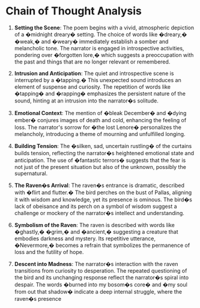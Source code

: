 # Chain of Thought Analysis

1. **Setting the Scene**: The poem begins with a vivid, atmospheric depiction of a �midnight dreary� setting. The choice of words like �dreary,� �weak,� and �weary� immediately establish a somber and melancholic tone. The narrator is engaged in introspective activities, pondering over �forgotten lore,� which suggests a preoccupation with the past and things that are no longer relevant or remembered.

2. **Intrusion and Anticipation**: The quiet and introspective scene is interrupted by a �tapping.� This unexpected sound introduces an element of suspense and curiosity. The repetition of words like �tapping� and �rapping� emphasizes the persistent nature of the sound, hinting at an intrusion into the narrator�s solitude.

3. **Emotional Context**: The mention of �bleak December� and �dying ember� conjures images of death and cold, enhancing the feeling of loss. The narrator's sorrow for �the lost Lenore� personalizes the melancholy, introducing a theme of mourning and unfulfilled longing.

4. **Building Tension**: The �silken, sad, uncertain rustling� of the curtains builds tension, reflecting the narrator�s heightened emotional state and anticipation. The use of �fantastic terrors� suggests that the fear is not just of the present situation but also of the unknown, possibly the supernatural.

5. **The Raven�s Arrival**: The raven�s entrance is dramatic, described with �flirt and flutter.� The bird perches on the bust of Pallas, aligning it with wisdom and knowledge, yet its presence is ominous. The bird�s lack of obeisance and its perch on a symbol of wisdom suggest a challenge or mockery of the narrator�s intellect and understanding.

6. **Symbolism of the Raven**: The raven is described with words like �ghastly,� �grim,� and �ancient,� suggesting a creature that embodies darkness and mystery. Its repetitive utterance, �Nevermore,� becomes a refrain that symbolizes the permanence of loss and the futility of hope.

7. **Descent into Madness**: The narrator�s interaction with the raven transitions from curiosity to desperation. The repeated questioning of the bird and its unchanging response reflect the narrator�s spiral into despair. The words �burned into my bosom�s core� and �my soul from out that shadow� indicate a deep internal struggle, where the raven�s presence
